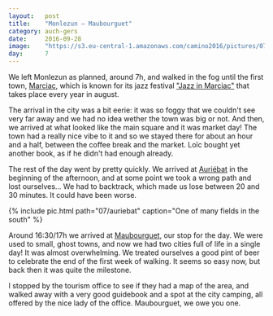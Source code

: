 ```yaml
---
layout:   post
title:    "Monlezun — Maubourguet"
category: auch-gers
date:     2016-09-28
image:    "https://s3.eu-central-1.amazonaws.com/camino2016/pictures/07/auriebat.jpg"
day:      7
---
```


We left Monlezun as planned, around 7h, and walked in the fog until the first town, [Marciac](https://www.google.fr/maps/place/32230+Marciac/@43.5209414,0.119386,13z/data=!3m1!4b1!4m5!3m4!1s0x12a9e87de0b3b01b:0x406f69c2f40ff80!8m2!3d43.52445!4d0.1609549?hl=fr), which is known for its jazz festival ["Jazz in Marciac"](http://www.jazzinmarciac.com) that takes place every year in august.

The arrival in the city was a bit eerie: it was so foggy that we couldn't see very far away and we had no idea wether the town was big or not. And then, we arrived at what looked like the main square and it was market day! The town had a really nice vibe to it and so we stayed there for about an hour and a half, between the coffee break and the market. Loïc bought yet another book, as if he didn't had enough already.

The rest of the day went by pretty quickly. We arrived at [Auriébat](https://www.google.fr/maps/place/65700+Auri%C3%A9bat/@43.4971915,0.0500255,13z/data=!3m1!4b1!4m5!3m4!1s0x12a9e745e9d6ac4d:0x406f69c2f3d8ac0!8m2!3d43.4947753!4d0.0881052?hl=fr) in the beginning of the afternoon, and at some point we took a wrong path and lost ourselves... We had to backtrack, which made us lose between 20 and 30 minutes. It could have been worse.

{% include pic.html path="07/auriebat" caption="One of many fields in the south" %}

Around 16:30/17h we arrived at [Maubourguet](https://www.google.fr/maps/place/65700+Maubourguet/@43.4694984,0.0037145,13z/data=!3m1!4b1!4m5!3m4!1s0x12a9de336051b9d9:0x406f69c2f3d7b10!8m2!3d43.4684627!4d0.0354481?hl=fr), our stop for the day. We were used to small, ghost towns, and now we had two cities full of life in a single day! It was almost overwhelming. We treated ourselves a good pint of beer to celebrate the end of the first week of walking. It seems so easy now, but back then it was quite the milestone.

I stopped by the tourism office to see if they had a map of the area, and walked away with a very good guidebook and a spot at the city camping, all offered by the nice lady of the office. Maubourguet, we owe you one.

